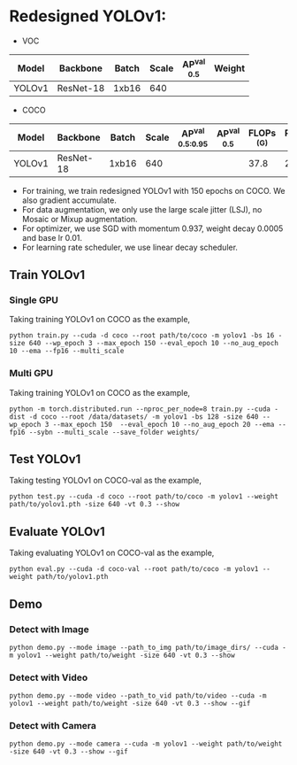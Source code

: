 # Redesigned YOLOv1:

- VOC

| Model  |  Backbone  | Batch | Scale | AP<sup>val<br>0.5 | Weight |
|--------|------------|-------|-------|-------------------|--------|
| YOLOv1 | ResNet-18  | 1xb16 |  640  |                   |  |

- COCO

| Model  |  Backbone  | Batch | Scale | AP<sup>val<br>0.5:0.95 | AP<sup>val<br>0.5 | FLOPs<br><sup>(G) | Params<br><sup>(M) | Weight |
|--------|------------|-------|-------|------------------------|-------------------|-------------------|--------------------|--------|
| YOLOv1 | ResNet-18  | 1xb16 |  640  |                    |               |   37.8            |   21.3             | [ckpt](https://github.com/yjh0410/RT-ODLab/releases/download/yolo_tutorial_ckpt/yolov1_coco.pth) |

- For training, we train redesigned YOLOv1 with 150 epochs on COCO. We also gradient accumulate.
- For data augmentation, we only use the large scale jitter (LSJ), no Mosaic or Mixup augmentation.
- For optimizer, we use SGD with momentum 0.937, weight decay 0.0005 and base lr 0.01.
- For learning rate scheduler, we use linear decay scheduler.


## Train YOLOv1
### Single GPU
Taking training YOLOv1 on COCO as the example,
```Shell
python train.py --cuda -d coco --root path/to/coco -m yolov1 -bs 16 -size 640 --wp_epoch 3 --max_epoch 150 --eval_epoch 10 --no_aug_epoch 10 --ema --fp16 --multi_scale 
```

### Multi GPU
Taking training YOLOv1 on COCO as the example,
```Shell
python -m torch.distributed.run --nproc_per_node=8 train.py --cuda -dist -d coco --root /data/datasets/ -m yolov1 -bs 128 -size 640 --wp_epoch 3 --max_epoch 150  --eval_epoch 10 --no_aug_epoch 20 --ema --fp16 --sybn --multi_scale --save_folder weights/ 
```

## Test YOLOv1
Taking testing YOLOv1 on COCO-val as the example,
```Shell
python test.py --cuda -d coco --root path/to/coco -m yolov1 --weight path/to/yolov1.pth -size 640 -vt 0.3 --show 
```

## Evaluate YOLOv1
Taking evaluating YOLOv1 on COCO-val as the example,
```Shell
python eval.py --cuda -d coco-val --root path/to/coco -m yolov1 --weight path/to/yolov1.pth 
```

## Demo
### Detect with Image
```Shell
python demo.py --mode image --path_to_img path/to/image_dirs/ --cuda -m yolov1 --weight path/to/weight -size 640 -vt 0.3 --show
```

### Detect with Video
```Shell
python demo.py --mode video --path_to_vid path/to/video --cuda -m yolov1 --weight path/to/weight -size 640 -vt 0.3 --show --gif
```

### Detect with Camera
```Shell
python demo.py --mode camera --cuda -m yolov1 --weight path/to/weight -size 640 -vt 0.3 --show --gif
```
